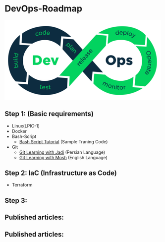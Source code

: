 # DevOps-Roadmap

<p align="center">
 <img alt="DevOps Logo" src="image/DevOps.png">
</p>

## Step 1: (Basic requirements)
- Linux(LPIC-1)
- Docker
- Bash-Script
    - [Bash Script Tutorial](https://github.com/ahmadalibagheri/bash-script-tutorial) (Sample Traning Code)
- Git
    - [Git Learning with Jadi](https://faradars.org/courses/fvgit9609-git-github-gitlab) (Persian Language) 
    - [Git Learning with Mosh](https://codewithmosh.com/p/the-ultimate-git-course) (English Language) 
## Step 2: IaC (Infrastructure as Code)
- Terraform 
## Step 3:

## Published articles:

## Published articles:

